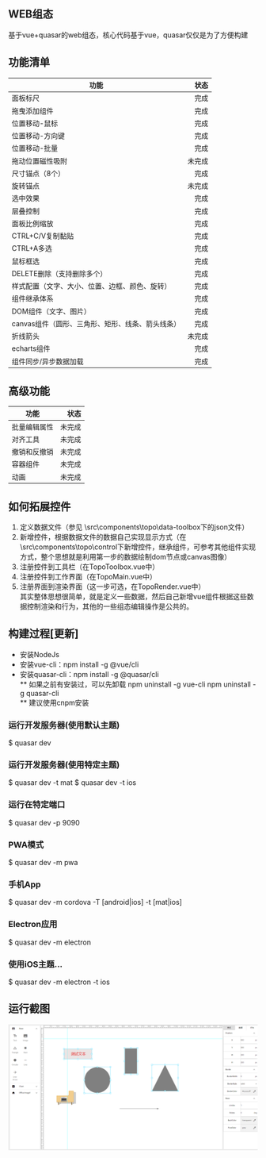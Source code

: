 ## WEB组态
基于vue+quasar的web组态，核心代码基于vue，quasar仅仅是为了方便构建

## 功能清单
| 功能 | 状态 | 
| -  | -: | 
| 面板标尺 | 完成 |
| 拖曳添加组件 | 完成 |
| 位置移动-鼠标 | 完成 |
| 位置移动-方向键 | 完成 |
| 位置移动-批量 | 完成 |
| 拖动位置磁性吸附 | 未完成 |
| 尺寸锚点（8个） | 完成 |
| 旋转锚点 | 未完成 |
| 选中效果 | 完成 |
| 层叠控制 | 完成 |
| 面板比例缩放 | 完成 |
| CTRL+C/V复制黏贴 | 完成 |
| CTRL+A多选 | 完成 |
| 鼠标框选 | 完成 |
| DELETE删除（支持删除多个） | 完成 |
| 样式配置（文字、大小、位置、边框、颜色、旋转） | 完成 |
| 组件继承体系 | 完成 |
| DOM组件（文字、图片） | 完成 |
| canvas组件（圆形、三角形、矩形、线条、箭头线条） | 完成 |
| 折线箭头 | 未完成 |
| echarts组件 | 完成 |
| 组件同步/异步数据加载 | 完成 |

## 高级功能
| 功能 | 状态 | 
| -  | -: | 
| 批量编辑属性 | 未完成 |
| 对齐工具 | 未完成 |
| 撤销和反撤销 | 未完成 |
| 容器组件 | 未完成 |
| 动画 | 未完成 |

## 如何拓展控件
1. 定义数据文件（参见 \src\components\topo\data-toolbox下的json文件）
2. 新增控件，根据数据文件的数据自己实现显示方式（在\src\components\topo\control下新增控件，继承组件，可参考其他组件实现方式，整个思想就是利用第一步的数据绘制dom节点或canvas图像）
3. 注册控件到工具栏（在TopoToolbox.vue中）
4. 注册控件到工作界面（在TopoMain.vue中）
5. 注册界面到渲染界面（这一步可选，在TopoRender.vue中）  
其实整体思想很简单，就是定义一些数据，然后自己新增vue组件根据这些数据控制渲染和行为，其他的一些组态编辑操作是公共的。


## 构建过程[更新]
- 安装NodeJs
- 安装vue-cli：npm install -g @vue/cli
- 安装quasar-cli：npm install -g @quasar/cli  
** 如果之前有安装过，可以先卸载
npm uninstall -g vue-cli
npm uninstall -g quasar-cli  
** 建议使用cnpm安装

### 运行开发服务器(使用默认主题)
$ quasar dev
### 运行开发服务器(使用特定主题)
$ quasar dev -t mat
$ quasar dev -t ios
### 运行在特定端口
$ quasar dev -p 9090
### PWA模式
$ quasar dev -m pwa
### 手机App
$ quasar dev -m cordova -T [android|ios] -t [mat|ios]
### Electron应用
$ quasar dev -m electron
### 使用iOS主题...
$ quasar dev -m electron -t ios

## 运行截图
![avatar](/doc/shot.png)
